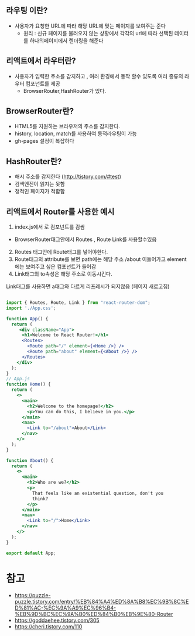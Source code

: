 ## 라우팅 이란?
- 사용자가 요청한 URL에 따라 해당 URL에 맞는 페이지를 보여주는 준다
  - 원리 : 신규 페이지를 불러오지 않는 상황에서 각각의 url에 따라 선택된 데이터를 하나의페이지에서 렌더링을 해준다

## 리액트에서 라우터란?
- 사용자가 입력한 주소를 감지하고 , 여러 환경에서 동작 할수 있도록 여러 종류의 라우터 컴포넌트를 제공
  - BrowserRouter,HashRouter가 있다.

## BrowserRouter란?
- HTML5를 지원하는 브라우저의 주소를 감지한다.
- history, location, match를 사용하여 동적라우팅이 가능
- gh-pages 설정이 복잡하다

## HashRouter란?
- 해시 주소를 감지한다 (http://tistory.com/#test)
- 검색엔진이 읽지는 못함 
- 정적인 페이지가 적합함


## 리액트에서 Router를 사용한 예시
1. index.js에서 <BrowserRouter>로 컴포넌트를 감쌈 
  - BrowserRouter태그안에서 Routes , Route Link를 사용할수있음

2. Routes 태그안에 Route태그를 넣어야한다. 
3. Route태그의 attribute를 보면 path에는 해당 주소 /about 이들어가고 element에는 보여주고 싶은 컴포넌트가 들어감
4. Link태그의 to속성은 해당 주소로 이동시킨다.

Link태그를 사용하면 a태그와 다르게 리프레시가 되지않음 (페이지 새로고침)

~~~jsx

import { Routes, Route, Link } from "react-router-dom";
import './App.css';

function App() {
  return (
     <div className="App">
      <h1>Welcome to React Router!</h1>
      <Routes>
        <Route path="/" element={<Home />} />
        <Route path="about" element={<About />} />
      </Routes>
    </div>
  );
}
// App.js
function Home() {
  return (
    <>
      <main>
        <h2>Welcome to the homepage!</h2>
        <p>You can do this, I believe in you.</p>
      </main>
      <nav>
        <Link to="/about">About</Link>
      </nav>
    </>
  );
}

function About() {
  return (
    <>
      <main>
        <h2>Who are we?</h2>
        <p>
          That feels like an existential question, don't you
          think?
        </p>
      </main>
      <nav>
        <Link to="/">Home</Link>
      </nav>
    </>
  );
}

export default App;

~~~







# 참고
- https://puzzle-puzzle.tistory.com/entry/%EB%84%A4%ED%8A%B8%EC%9B%8C%ED%81%AC-%EC%9A%A9%EC%96%B4-%EB%9D%BC%EC%9A%B0%ED%84%B0%EB%9E%80-Router
- https://goddaehee.tistory.com/305
- https://cheri.tistory.com/110